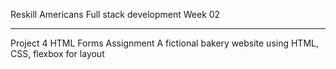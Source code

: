 Reskill Americans
Full stack development
Week 02

---

Project 4
HTML Forms Assignment
A fictional bakery website using HTML, CSS, flexbox for layout
